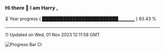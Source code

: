 ### Hi there 👋 I am Harry , 

⏳ Year progress { █████████████████████████▁▁▁▁▁ } 83.43 %

---

⏰ Updated on Wed, 01 Nov 2023 12:11:58 GMT

![Progress Bar CI](https://github.com/duykhang68/duykhang68/workflows/Progress%20Bar%20CI/badge.svg)
